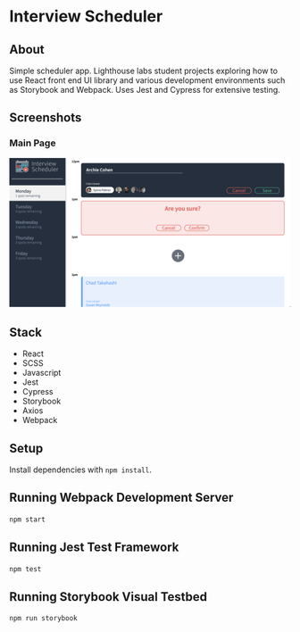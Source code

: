 # Interview Scheduler

## About

Simple scheduler app. Lighthouse labs student projects exploring how to use React front end UI library and various development environments such as Storybook and Webpack. Uses Jest and Cypress for extensive testing. 

## Screenshots

### Main Page
<img src = "https://github.com/remy29/scheduler/blob/master/public/images/screenshots/main.png?raw=true">

## Stack
- React
- SCSS
- Javascript
- Jest
- Cypress
- Storybook 
- Axios
- Webpack 

## Setup

Install dependencies with `npm install`.

## Running Webpack Development Server

```sh
npm start
```

## Running Jest Test Framework

```sh
npm test
```

## Running Storybook Visual Testbed

```sh
npm run storybook
```






